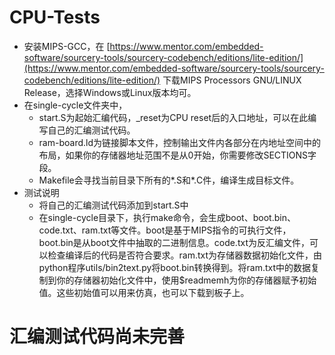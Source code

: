 # CPU-Tests 

* 安装MIPS-GCC，在 [https://www.mentor.com/embedded-software/sourcery-tools/sourcery-codebench/editions/lite-edition/](https://www.mentor.com/embedded-software/sourcery-tools/sourcery-codebench/editions/lite-edition/) 下载MIPS Processors GNU/LINUX Release，选择Windows或Linux版本均可。
* 在single-cycle文件夹中，
	* start.S为起始汇编代码，_reset为CPU reset后的入口地址，可以在此编写自己的汇编测试代码。
	* ram-board.ld为链接脚本文件，控制输出文件内各部分在内地址空间中的布局，如果你的存储器地址范围不是从0开始，你需要修改SECTIONS字段。
	* Makefile会寻找当前目录下所有的*.S和*.C件，编译生成目标文件。
* 测试说明
	* 将自己的汇编测试代码添加到start.S中
	* 在single-cycle目录下，执行make命令，会生成boot、boot.bin、code.txt、ram.txt等文件。boot是基于MIPS指令的可执行文件，boot.bin是从boot文件中抽取的二进制信息。code.txt为反汇编文件，可以检查编译后的代码是否符合要求。ram.txt为存储器数据初始化文件，由python程序utils/bin2text.py将boot.bin转换得到。将ram.txt中的数据复制到你的存储器初始化文件中，使用$readmemh为你的存储器赋予初始值。这些初始值可以用来仿真，也可以下载到板子上。

# 汇编测试代码尚未完善
